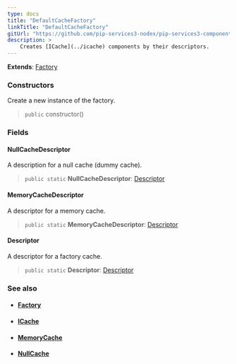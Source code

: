 ```yaml
---
type: docs
title: "DefaultCacheFactory"
linkTitle: "DefaultCacheFactory"
gitUrl: "https://github.com/pip-services3-nodex/pip-services3-components-nodex"
description: >
    Creates [ICache](../icache) components by their descriptors.
---
```


**Extends**: [Factory](../../build/factory)


### Constructors
Create a new instance of the factory.

> `public` constructor()


### Fields

<span class="hide-title-link">

#### NullCacheDescriptor
A description for a null cache (dummy cache).
> `public static` **NullCacheDescriptor**: [Descriptor](../../../commons/refer/descriptor)

#### MemoryCacheDescriptor
A descriptor for a memory cache.
> `public static` **MemoryCacheDescriptor**: [Descriptor](../../../commons/refer/descriptor)

#### Descriptor
A descriptor for a factory cache.
> `public static` **Descriptor**: [Descriptor](../../../commons/refer/descriptor)

</span>


### See also
- #### [Factory](../../build/factory)
- #### [ICache](../icache)
- #### [MemoryCache](../memory_cache)
- #### [NullCache](../null_cache)
